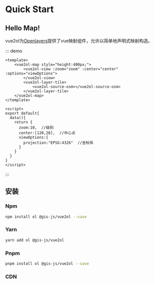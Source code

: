 # Quick Start

## Hello Map!

vue2ol为[Openlayers](https://openlayers.org/)提供了vue映射组件，允许以简单地声明式映射构造。

::: demo

``` vue 
<template>
    <vue2ol-map style="height:400px;">
        <vue2ol-view :zoom="zoom" :center="center" :options="viewOptions">
        </vue2ol-view>
        <vue2ol-layer-tile>
            <vue2ol-source-osm></vue2ol-source-osm>
        </vue2ol-layer-tile>
    </vue2ol-map>
</template>

<script>
export default{
  data(){
    return {
      zoom:10,  //级别
      center:[120,28],  //中心点
      viewOptions:{
        projection:"EPSG:4326"  //坐标系
      }
    }
  }
}
</script>
```

:::





## 安装

### Npm

```sh
npm install ol @gis-js/vue2ol --save
```



### Yarn

```sh
yarn add ol @gis-js/vue2ol
```



### Pnpm

```sh
pnpm install ol @gis-js/vue2ol --save
```



### CDN

```html

```

